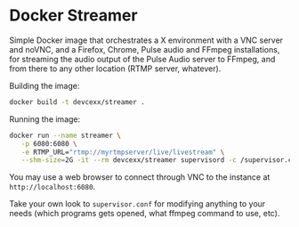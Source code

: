 # Docker Streamer

Simple Docker image that orchestrates a X environment with a VNC server and noVNC, and a Firefox, Chrome, Pulse audio and FFmpeg installations, for streaming the audio output of the Pulse Audio server to FFmpeg, and from there to any other location (RTMP server, whatever).

Building the image:

```bash
docker build -t devcexx/streamer .
```

Running the image:

```bash
docker run --name streamer \
   -p 6080:6080 \
   -e RTMP_URL="rtmp://myrtmpserver/live/livestream" \
   --shm-size=2G -it --rm devcexx/streamer supervisord -c /supervisor.conf
```

You may use a web browser to connect through VNC to the instance at `http://localhost:6080`.

Take your own look to `supervisor.conf` for modifying anything to your needs (which programs gets opened, what ffmpeg command to use, etc).
